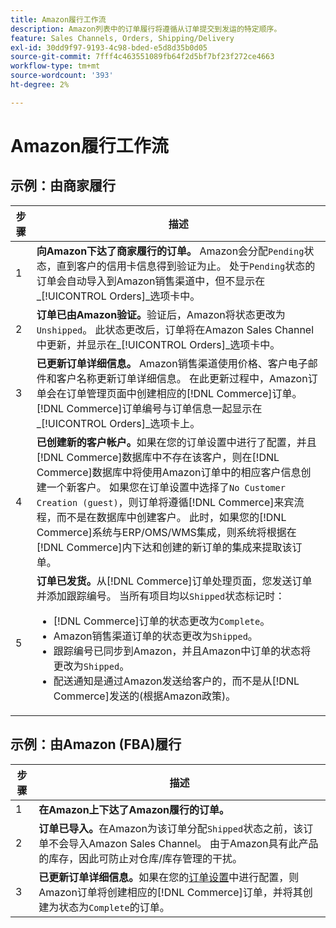 ```yaml
---
title: Amazon履行工作流
description: Amazon列表中的订单履行将遵循从订单提交到发运的特定顺序。
feature: Sales Channels, Orders, Shipping/Delivery
exl-id: 30dd9f97-9193-4c98-bded-e5d8d35b0d05
source-git-commit: 7fff4c463551089fb64f2d5bf7bf23f272ce4663
workflow-type: tm+mt
source-wordcount: '393'
ht-degree: 2%

---
```


# Amazon履行工作流

## 示例：由商家履行

| 步骤 | 描述 |
|------|----------------------------------------------------------------------------------------------------------------------------------------------------------------------------------------------------------------------------------------------------------------------------------------------------------------------------------------------------------------------------------------------------------------------------------------------------------------------------------------------------------------------------------------------------------------------------------------------------------------------------------------------|
| 1 | **向Amazon下达了商家履行的订单。** Amazon会分配`Pending`状态，直到客户的信用卡信息得到验证为止。 处于`Pending`状态的订单会自动导入到Amazon销售渠道中，但不显示在&#x200B;_[!UICONTROL Orders]_选项卡中。 |
| 2 | **订单已由Amazon验证。**&#x200B;验证后，Amazon将状态更改为`Unshipped`。 此状态更改后，订单将在Amazon Sales Channel中更新，并显示在&#x200B;_[!UICONTROL Orders]_选项卡中。 |
| 3 | **已更新订单详细信息。** Amazon销售渠道使用价格、客户电子邮件和客户名称更新订单详细信息。 在此更新过程中，Amazon订单会在订单管理页面中创建相应的[!DNL Commerce]订单。 [!DNL Commerce]订单编号与订单信息一起显示在&#x200B;_[!UICONTROL Orders]_选项卡上。 |
| 4 | **已创建新的客户帐户。**&#x200B;如果在您的订单设置中进行了配置，并且[!DNL Commerce]数据库中不存在该客户，则在[!DNL Commerce]数据库中将使用Amazon订单中的相应客户信息创建一个新客户。 如果您在订单设置中选择了`No Customer Creation (guest)`，则订单将遵循[!DNL Commerce]来宾流程，而不是在数据库中创建客户。 此时，如果您的[!DNL Commerce]系统与ERP/OMS/WMS集成，则系统将根据在[!DNL Commerce]内下达和创建的新订单的集成来提取该订单。 |
| 5 | **订单已发货。**&#x200B;从[!DNL Commerce]订单处理页面，您发送订单并添加跟踪编号。 当所有项目均以`Shipped`状态标记时：<ul><li>[!DNL Commerce]订单的状态更改为`Complete`。</li><li>Amazon销售渠道订单的状态更改为`Shipped`。</li><li>跟踪编号已同步到Amazon，并且Amazon中订单的状态将更改为`Shipped`。</li><li>配送通知是通过Amazon发送给客户的，而不是从[!DNL Commerce]发送的(根据Amazon政策)。 |

## 示例：由Amazon (FBA)履行

| 步骤 | 描述 |
|------|----------------------------------------------------------------------------------------------------------------------------------------------------------------------------------------------------------------------------------------------------------------|
| 1 | **在Amazon上下达了Amazon履行的订单。** |
| 2 | **订单已导入。**&#x200B;在Amazon为该订单分配`Shipped`状态之前，该订单不会导入Amazon Sales Channel。 由于Amazon具有此产品的库存，因此可防止对仓库/库存管理的干扰。 |
| 3 | **已更新订单详细信息。**&#x200B;如果在您的[订单设置](./order-settings.md)中进行配置，则Amazon订单将创建相应的[!DNL Commerce]订单，并将其创建为状态为`Complete`的订单。 |

